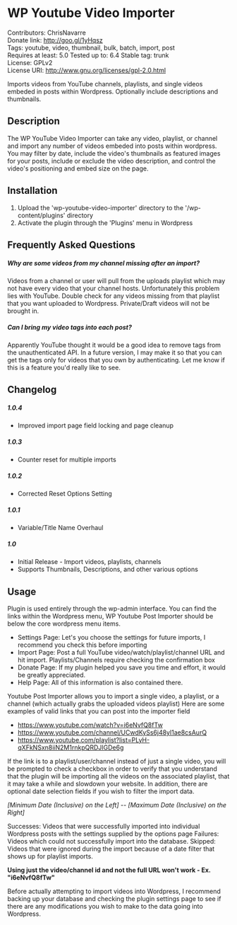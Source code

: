 # WP Youtube Video Importer #
Contributors: ChrisNavarre  
Donate link: http://goo.gl/1yHqsz  
Tags: youtube, video, thumbnail, bulk, batch, import, post  
Requires at least: 5.0
Tested up to: 6.4
Stable tag: trunk  
License: GPLv2  
License URI: http://www.gnu.org/licenses/gpl-2.0.html  

Imports videos from YouTube channels, playlists, and single videos embeded in posts within Wordpress. Optionally include
descriptions and thumbnails.

## Description ##

The WP YouTube Video Importer can take any video, playlist, or channel and import any number of videos
embeded into posts within wordpress. You may filter by date, include the video's thumbnails as featured
images for your posts, include or exclude the video description, and control the video's positioning and
embed size on the page.

## Installation ##

1. Upload the 'wp-youtube-video-importer' directory to the '/wp-content/plugins' directory
2. Activate the plugin through the 'Plugins' menu in Wordpress

## Frequently Asked Questions ##

##### Why are some videos from my channel missing after an import? #####

Videos from a channel or user will pull from the uploads playlist which
may not have every video that your channel hosts. Unfortunately this problem
lies with YouTube. Double check for any videos missing
from that playlist that you want uploaded to Wordpress. 
Private/Draft videos will not be brought in.

##### Can I bring my video tags into each post? #####

Apparently YouTube thought it would be a good idea to remove
tags from the unauthenticated API. In a future version, I may
make it so that you can get the tags only for videos that you
own by authenticating. Let me know if this is a feature you'd
really like to see.

## Changelog ##
##### 1.0.4 #####
- Improved import page field locking and page cleanup

##### 1.0.3 #####
- Counter reset for multiple imports

##### 1.0.2 #####
* Corrected Reset Options Setting

##### 1.0.1 #####
* Variable/Title Name Overhaul

##### 1.0 #####
* Initial Release - Import videos, playlists, channels
* Supports Thumbnails, Descriptions, and other various options

## Usage ##

Plugin is used entirely through the wp-admin interface. You can find
the links within the Wordpress menu, WP Youtube Post Importer should
be below the core wordpress menu items.

+ Settings Page: Let's you choose the settings for future imports, I recommend you check this before importing
+ Import Page: Post a full YouTube video/watch/playlist/channel URL and hit import. Playlists/Channels require checking the confirmation box
+ Donate Page: If my plugin helped you save you time and effort, it would be greatly appreciated.
+ Help Page: All of this information is also contained there.

Youtube Post Importer allows you to import a single video, a playlist, or a channel (which actually grabs the uploaded videos playlist)
Here are some examples of valid links that you can post into the importer field

+ https://www.youtube.com/watch?v=i6eNvfQ8fTw
+ https://www.youtube.com/channel/UCwdKySs6j48yl1ae8csAurQ
+ https://www.youtube.com/playlist?list=PLyH-qXFkNSxn8iiN2M1rnkpQRDJIGDe6g

If the link is to a playlist/user/channel instead of just a single video, you will be prompted to check a checkbox in order 
to verify that you understand that the plugin will be importing all the videos on the associated playlist, that it may take a 
while and slowdown your website. In addition, there are optional date selection fields if you wish to filter the import data.

*[Minimum Date (Inclusive) on the Left] -- [Maximum Date (Inclusive) on the Right]*

Successes:	Videos that were successfully imported into individual Wordpress posts 
		with the settings supplied by the options page
Failures:	Videos which could not successfully import into the database.
Skipped:	Videos that were ignored during the import because of a date filter that
		shows up for playlist imports.

**Using just the video/channel id and not the full URL won't work - Ex. "i6eNvfQ8fTw"**

Before actually attempting to import videos into Wordpress, I recommend backing up your database and checking the plugin 
settings page to see if there are any modifications you wish to make to the data going into Wordpress.
